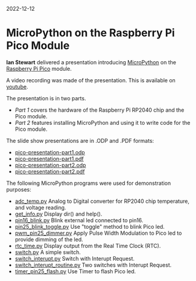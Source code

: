 2022-12-12

# MicroPython on the Raspberry Pi Pico Module

**Ian Stewart** delivered a presentation introducing [MicroPython](http://micropython.org/) on 
the [Raspberry Pi Pico](https://www.raspberrypi.com/products/raspberry-pi-pico/) module.

A video recording was made of the presentation. This is available on [youtube](https://www.youtube.com/watch?v=Ua-uwaed68Y).

The presentation is in two parts. 

* *Part 1* covers the hardware of the Raspberry Pi RP2040 chip and the Pico module.
* *Part 2* features installing MicroPython and using it to write code for the Pico module. 

The slide show presentations are in .ODP and .PDF formats:

* [ pico-presentation-part1.odp](pico-presentation-part1.odp)
* [ pico-presentation-part1.pdf](pico-presentation-part1.pdf)
* [ pico-presentation-part2.odp](pico-presentation-part2.odp)
* [ pico-presentation-part2.pdf](pico-presentation-part2.pdf) 

The following MicroPython programs were used for demonstration purposes:

* [adc_temp.py](demo_progs/adc_temp.py) Analog to Digital converter for RP2040 chip temperature, and voltage reading.
* [get_info.py](demo_progs/get_info.py) Display dir() and help().
* [pin16_blink.py](demo_progs/pin16_blink.py) Blink external led connected to pin16.
* [pin25_blink_toggle.py](demo_progs/pin25_blink_toggle.py) Use "toggle" method to blink Pico led.
* [pwm_pin25_dimmer.py](demo_progs/pwm_pin25_dimmer.py) Apply Pulse Width Modulation to Pico led to provide dimming of the led.
* [rtc_time.py](demo_progs/rtc_time.py) Display output from the Real Time Clock (RTC).
* [switch.py](demo_progs/switch.py) A simple switch.
* [switch_interupt.py](demo_progs/switch_interupt.py) Switch with Interupt Request.
* [switch_interupt_routine.py](demo_progs/switch_interupt_routine.py) Two switches with Interupt Request.
* [timer_pin25_flash.py](demo_progs/timer_pin25_flash.py) Use Timer to flash Pico led.
